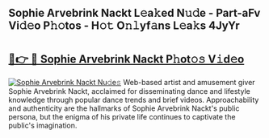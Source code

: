 ## Sophie Arvebrink Nackt L𝚎a𝚔ed N𝚞𝚍e - Part-aFv Vi𝚍𝚎o P𝚑𝚘tos - H𝚘𝚝 O𝚗𝚕yf𝚊ns L𝚎a𝚔s 4JyYr

# <h2><a href="http://kf66yl.oniu.top/?m=Sophie+Arvebrink+Nackt">🔗👉 🔴 Sophie Arvebrink Nackt P𝚑ot𝚘𝚜 V𝚒d𝚎o</a></h2>

[![Sophie Arvebrink Nackt Nu𝚍e𝚜](https://i.imgur.com/0qMVB7G.gif)](http://kf66yl.oniu.top/?m=Sophie+Arvebrink+Nackt)
Web-based artist and amusement giver Sophie Arvebrink Nackt, acclaimed for disseminating dance and lifestyle knowledge through popular dance trends and brief videos. Approachability and authenticity are the hallmarks of Sophie Arvebrink Nackt's public persona, but the enigma of his private life continues to captivate the public's imagination.  
